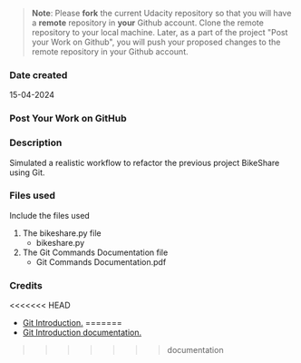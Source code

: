>**Note**: Please **fork** the current Udacity repository so that you will have a **remote** repository in **your** Github account. Clone the remote repository to your local machine. Later, as a part of the project "Post your Work on Github", you will push your proposed changes to the remote repository in your Github account.

### Date created
15-04-2024

### Post Your Work on GitHub

### Description
Simulated a realistic workflow to refactor the previous project BikeShare using Git.

### Files used
Include the files used
1. The bikeshare.py file
    * bikeshare.py
2. The Git Commands Documentation file
    * Git Commands Documentation.pdf

### Credits
<<<<<<< HEAD
* [Git Introduction.](https://git-scm.com/docs/gittutorial)
=======
* [Git Introduction documentation.](https://git-scm.com/docs/user-manual)
>>>>>>> documentation
